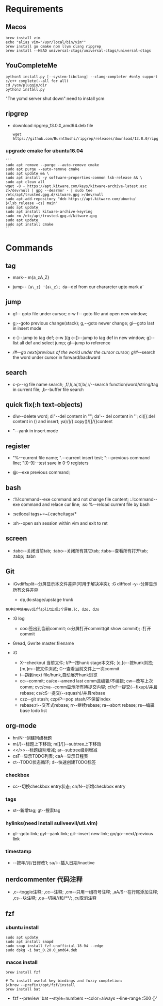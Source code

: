 # Requirements

## Macos

```
brew install vim
echo "alias vim="/usr/local/bin/vim""
brew install go cmake npm llvm clang ripgrep
brew install --HEAD universal-ctags/universal-ctags/universal-ctags
```

## YouCompleteMe

```
python3 install.py [--system-libclang] --clang-completer #only support c/c++ complete(--all for all)
cd /ycm/pluggin/dir
python3 install.py
```

"The ycmd server shut down":need to install ycm

## ripgrep

* download ripgrep\_13.0.0\_amd64.deb file

    ```
    wget https://github.com/BurntSushi/ripgrep/releases/download/13.0.0/ripgrep_13.0.0_amd64.deb
    ```

### upgrade cmake for ubuntu16.04

    ```
	sudo apt remove --purge --auto-remove cmake
	sudo apt purge --auto-remove cmake
	sudo apt update && \
	sudo apt install -y software-properties-common lsb-release && \
	sudo apt clean all
	wget -O - https://apt.kitware.com/keys/kitware-archive-latest.asc 2>/dev/null | gpg --dearmor - | sudo tee /etc/apt/trusted.gpg.d/kitware.gpg >/dev/null
	sudo apt-add-repository "deb https://apt.kitware.com/ubuntu/ $(lsb_release -cs) main"
	sudo apt update
	sudo apt install kitware-archive-keyring
	sudo rm /etc/apt/trusted.gpg.d/kitware.gpg
	sudo apt update
	sudo apt install cmake
	```

# Commands

## tag

* mark-- m{a\_zA\_Z}

* jump-- `{a\_z} '{a\_z}; d`a--del from cur chararcter upto mark a`

## jump

* gf-- goto file under cursor;   c-w f-- goto file and open new window;

* g;--goto previous change(stack); g,--goto newer change; gi--goto last in insert mode

* c-]--jump to tag def; c-w ](g c-])--jump to tag def in new window; g]--list all def and select jump; gl--jump to reference

* */#--go next/previous of the world under the cursor cursor; g*/#--search the word under cursor in forward/backward

## search

* c-p--rg file name search; ,f/,l/,a/,t/,b/,r/--search function/word/string/tag in current file; ,b--buffer file search

## quick fix(:h text-objects)

* diw--delete word; di"--del content in ""; da'-- del content in ''; ci([{:del content in () and insert; ya)/]/}:copy()/[]/{}content 

* <c-r> "--yank in insert mode

## register

* "%--current file name; ".--current insert test; ":--previous command line; "[0-9]--test save in 0-9 registers

* @:--exe previous command;

## bash

* :%!command--exe command and not change file content; :.!command--exe command and relace cur line; :so %--reload current file by bash

* :setlocal tags+=~/.cache/tags/*

* :sh--open ssh session within vim and exit to ret

## screen

* :tabc--关闭当前tab; :tabo--关闭所有其它tab; :tabs--查看所有打开tab; :tabp; :tabn

## Git

* :Gvdiffsplit--分屏显示本文件差异(可用于解决冲突); :G difftool -y--分屏显示所有文件差异

    * dp,do:stage/upstage trunk

`在冲突中使用Gvdiffsplit出现3个屏幕，]c, d2o, d3o`

* :G log
    
    * coo:签出到当前commit; o:分屏打开commit(git show commit); <Enter>:打开commit

* Gread, Gwrite master:filename

* :G
    
    * X--checkout 当前文件; I/P--按hunk stage本文件; [c,]c--按hunk浏览; [m,]m--按文件浏览; C--查看当前文件上一次commit
    * i--跳到next file/hunk,自动展开hunk浏览
    * cc--commit; ca/ce--amend last comm且编辑/不编辑; cw--改写上次comm; cvc/cva--comm显示所有待提交内容; cf/cF--提交(--fixup)/并且rebase; cs/cS--提交(--squash)/并且rebase
    * czz--git stash; czp/P--pop stash/不保留index
    * rebase:ri--交互式rebase; rr--继续rebase; ra--abort rebase; re--编辑base todo list

## org-mode

* <leader>hn/N--创建同级标题
* m{/}--标题上下移动; m[[/]]--subtree上下移动
* <</>>--标题级别增减; <ar/>ar--subtree级别增减
* <leader>caT--显示TODO列表; <leader>caA--显示日程表
* <leader>ct--TODO状态循环; <leader>d--快速创建TODO标签

### checkbox

* <leader>cc--切换checkbox entry状态; <leader>cn/N--新增checkbox entry

### tags

* <leader>st--新增tag; <leader>gt--搜索tag

### hylinks(need install suliveevil/utl.vim)

* gl--goto link; gyl--yank link; gil--insert new link; gn/go--next/previous link

### timestamp

* <c-x>--按年/月/日修改1; <leader>sa/i--插入日期/inactive 

## nerdcommenter 代码注释

* ,c<space>--toggle注释; ,cc--注释; ,cm--只用一组符号注释; ,aA/$--在行尾添加注释; ,cs--块注释; ,ca--切换//和/**/; ,cu取消注释

## fzf 

### ubuntu install
```
sudo apt update
sudo apt install snapd
sudo snap install fzf-unofficial-18-04 --edge
sudo dpkg -i bat_0.20.0_amd64.deb
```

### macos install
```
brew install fzf

# To install useful key bindings and fuzzy completion:
$(brew --prefix)/opt/fzf/install
brew install bat
```
* fzf --preview 'bat --style=numbers --color=always --line-range :500 {}'

